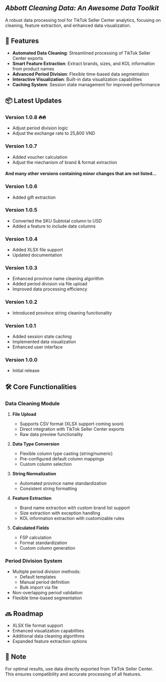 ## ***Abbott Cleaning Data: An Awesome Data Toolkit***

A robust data processing tool for TikTok Seller Center analytics, focusing on cleaning, feature extraction, and enhanced data visualization.

## 🚀 Features

- **Automated Data Cleaning**: Streamlined processing of TikTok Seller Center exports
- **Smart Feature Extraction**: Extract brands, sizes, and KOL information from product names
- **Advanced Period Division**: Flexible time-based data segmentation
- **Interactive Visualization**: Built-in data visualization capabilities
- **Caching System**: Session state management for improved performance

## 📦 Latest Updates

### Version 1.0.8 🔥🔥 
- Adjust period division logic
- Adjust the exchange rate to 25,800 VND

### Version 1.0.7 
- Added voucher calculation
- Adjust the mechanism of brand & format extraction

#### And many other versions containing minor changes that are not listed...

### Version 1.0.6
- Added gift extraction

### Version 1.0.5
- Converted the SKU Subtotal column to USD
- Added a feature to include date columns

### Version 1.0.4 
- Added XLSX file support
- Updated documentation

### Version 1.0.3 
- Enhanced province name cleaning algorithm
- Added period division via file upload
- Improved data processing efficiency

### Version 1.0.2
- Introduced province string cleaning functionality

### Version 1.0.1
- Added session state caching
- Implemented data visualization
- Enhanced user interface

### Version 1.0.0
- Initial release

## 🛠 Core Functionalities

### Data Cleaning Module

1. **File Upload**
   - Supports CSV format (XLSX support coming soon)
   - Direct integration with TikTok Seller Center exports
   - Raw data preview functionality

2. **Data Type Conversion**
   - Flexible column type casting (string/numeric)
   - Pre-configured default column mappings
   - Custom column selection

3. **String Normalization**
   - Automated province name standardization
   - Consistent string formatting

4. **Feature Extraction**
   - Brand name extraction with custom brand list support
   - Size extraction with exception handling
   - KOL information extraction with customizable rules

5. **Calculated Fields**
   - FSP calculation
   - Format standardization
   - Custom column generation

### Period Division System

- Multiple period division methods:
  - Default templates
  - Manual period definition
  - Bulk import via file
- Non-overlapping period validation
- Flexible time-based segmentation

## 🔜 Roadmap

- XLSX file format support
- Enhanced visualization capabilities
- Additional data cleaning algorithms
- Expanded feature extraction options

## 📝 Note

For optimal results, use data directly exported from TikTok Seller Center. This ensures compatibility and accurate processing of all features.
